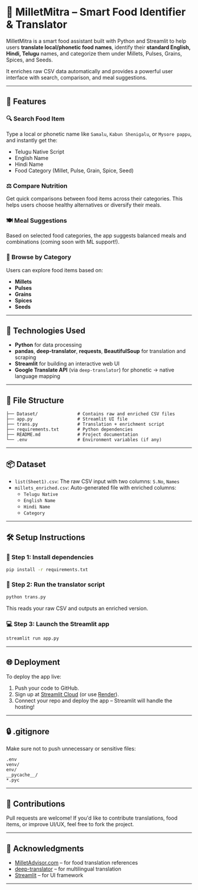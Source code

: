 # 🌾 MilletMitra – Smart Food Identifier & Translator

MilletMitra is a smart food assistant built with Python and Streamlit to help users **translate local/phonetic food names**, identify their **standard English, Hindi, Telugu** names, and categorize them under Millets, Pulses, Grains, Spices, and Seeds.

It enriches raw CSV data automatically and provides a powerful user interface with search, comparison, and meal suggestions.

---

## 🚀 Features

### 🔍 Search Food Item
Type a local or phonetic name like `Samalu`, `Kabun Shenigalu`, or `Mysore pappu`, and instantly get the:
- Telugu Native Script
- English Name
- Hindi Name
- Food Category (Millet, Pulse, Grain, Spice, Seed)

### ⚖️ Compare Nutrition
Get quick comparisons between food items across their categories. This helps users choose healthy alternatives or diversify their meals.

### 🍽️ Meal Suggestions
Based on selected food categories, the app suggests balanced meals and combinations (coming soon with ML support!).

### 📂 Browse by Category
Users can explore food items based on:
- **Millets**
- **Pulses**
- **Grains**
- **Spices**
- **Seeds**

---

## 🧠 Technologies Used

- **Python** for data processing
- **pandas**, **deep-translator**, **requests**, **BeautifulSoup** for translation and scraping
- **Streamlit** for building an interactive web UI
- **Google Translate API** (via `deep-translator`) for phonetic → native language mapping

---

## 📁 File Structure

```
├── Dataset/               # Contains raw and enriched CSV files
├── app.py                 # Streamlit UI file
├── trans.py               # Translation + enrichment script
├── requirements.txt       # Python dependencies
├── README.md              # Project documentation
└── .env                   # Environment variables (if any)
```

---

## 📦 Dataset

- `list(Sheet1).csv`: The raw CSV input with two columns: `S.No`, `Names`
- `millets_enriched.csv`: Auto-generated file with enriched columns:
  - `Telugu Native`
  - `English Name`
  - `Hindi Name`
  - `Category`

---

## 🛠️ Setup Instructions

### 🔧 Step 1: Install dependencies

```bash
pip install -r requirements.txt
```

### 📂 Step 2: Run the translator script

```bash
python trans.py
```
This reads your raw CSV and outputs an enriched version.

### 💻 Step 3: Launch the Streamlit app

```bash
streamlit run app.py
```

---

## 🌐 Deployment

To deploy the app live:

1. Push your code to GitHub.
2. Sign up at [Streamlit Cloud](https://streamlit.io/cloud) (or use [Render](https://render.com)).
3. Connect your repo and deploy the app – Streamlit will handle the hosting!

---

## 🔒 .gitignore

Make sure not to push unnecessary or sensitive files:

```
.env
venv/
env/
__pycache__/
*.pyc
```

---

## 🙌 Contributions

Pull requests are welcome! If you'd like to contribute translations, food items, or improve UI/UX, feel free to fork the project.

---

## 📢 Acknowledgments

* [MilletAdvisor.com](https://milletadvisor.com/millets-name-in-different-languages/) – for food translation references
* [deep-translator](https://pypi.org/project/deep-translator/) – for multilingual translation
* [Streamlit](https://streamlit.io) – for UI framework

---
